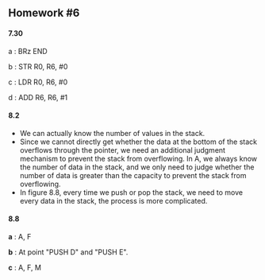 ## Homework #6

#### 7.30

a : BRz END

b : STR R0, R6, #0

c : LDR R0, R6, #0

d : ADD R6, R6, #1

#### 8.2

- We can actually know the number of values in the stack.
- Since we cannot directly get whether the data at the bottom of the stack overflows through the pointer, we need an additional judgment mechanism to prevent the stack from overflowing. In A, we always know the number of data in the stack, and we only need to judge whether the number of data is greater than the capacity to prevent the stack from overflowing.
- In figure 8.8, every time we push or pop the stack, we need to move every data in the stack, the process is more complicated.

#### 8.8

**a** : A, F

**b** : At point "PUSH D" and "PUSH E". 

**c** : A, F, M





